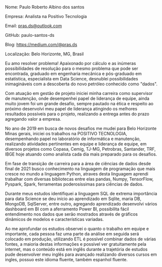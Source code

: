 Nome: Paulo Roberto Albino dos santos

Empresa: Analista na Positivo Tecnologia

Email: pras.ds@outlook.com

GitHub: paulo-santos-ds

Blog: https://medium.com/@pras.ds

Localização: Belo Horizonte, MG, Brasil


Eu amo resolver problema! Apaixonado por cálculo e as inúmeras possibilidades de resolução para o mesmo problema que pode ser encontrada, graduado em engenharia mecânica e pós-graduado em estatística, especialista em Data Science, desnublei possibilidades inimagináveis com a descoberta do novo petróleo conhecido como "dados".

Com atuação em gestão de projeto iniciei minha carreira como supervisor de manutenção, onde desempenhei papel de liderança de equipe, ainda muito jovem foi um grande desafio, sempre pautado na ética e respeito ao próximo desenvolvi meu papel de liderança atingindo os melhores resultados possíveis para o projeto, realizando a entrega antes do prazo agregando valor a empresa.

No ano de 2019 em busca de novos desafios me mudei para Belo Horizonte Minas gerais, iniciei os trabalhos na POSITIVO TECNOLOGIA, desempenhando papel no laboratório de informática e manutenção, realizando atividades pertinentes em equipe e liderança de equipe, em diversos projetos como Copasa, Cemig, TJ-MG, Petrobras, Santander, TRF, IBGE hoje atuando como analista cada dia mais preparado para os desafios. 

Em fase de transição de carreira para a área de ciências de dados desde final de 2021 busco conhecimento na linguagem de programação que mais cresce no mundo a linguagem Python, atraves desta linguagem aprendi trabalhar com diversas bibliotecas entre elas pandas, Numpy, TensorFlow, Pyspark, Spark, ferramentas poderosíssimas para ciências de dados.

Durante meus estudos identifiquei a linguagem SQL de extrema importância para data Science se deu início ao aprendizado em Sqlite, maria DB, MongoDB, SqlServer, entre outro, agregando aprendizado desenvolvi vários dashboard em BI com a aferramento Power BI, possibilita fácil entendimento nos dados que serão mostrados através de gráficos dinâmicos de modelos e características variadas.

Ao me aprofundar os estudos observei o quanto o trabalho em equipe e importante, cada pessoa faz uma parte da análise em seguida será colocado em produção, utilizando ETL é possível combinar dados de várias fontes, a maioria destas informações e possível ver gratuitamente pela internet, mas o conteúdo está em inglês durante a trajetória de estudos pude desenvolver meu inglês para avançado realizando diversos cursos em ingles, possuo este idioma fluente, também espanhol fluente.
